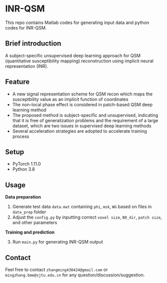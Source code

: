 # INR-QSM
This repo contains Matlab codes for generating input data and python codes for INR-QSM. 

## Brief introduction 
A subject-specific unsupervised deep learning approach for QSM (quantitative susceptibility mapping) reconstruction using implicit neural representation (INR).

## Feature   
*  A new signal representation scheme for QSM recon which maps the susceptbility value as an implicit function of coordinates
*  The non-local phase effect is considered in patch-based QSM deep learning method 
*  The proposed method is subject-specific and unsupervised, indicating that it is free of generalization problems and the requirement of a large dataset, which are two issues in supervised deep learning methods
*  Several acceleration strategies are adopted to accelerate training process

## Setup   
* PyTorch 1.11.0  
* Python 3.8

## Usage
**Data preparation**
1.  Generate test data `data.mat` containing `phi`, `msk`, `WG` based on files in `data_prep` folder 
2.  Adjust the `config.py` by inputting correct `voxel size`, `B0_dir`, `patch size`, and other parameters 

**Training and prediction**

3.  Run `main.py` for generating INR-QSM output

## Contact
Feel free to contact `zhangming430424@gmail.com` or `mingzhang.bme@sjtu.edu.cn` for any question/discussion/suggestion.


